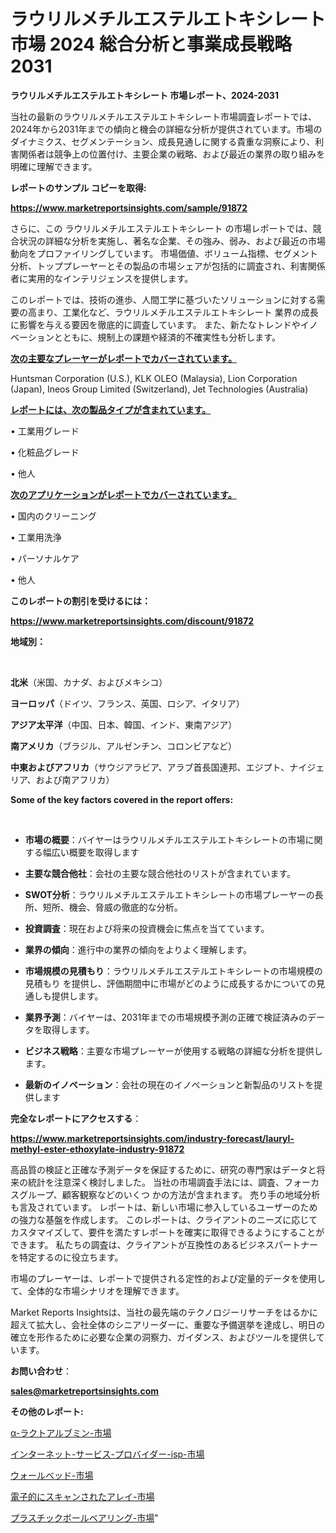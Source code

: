 # ラウリルメチルエステルエトキシレート 市場 2024 総合分析と事業成長戦略 2031

<strong>ラウリルメチルエステルエトキシレート 市場レポート、2024-2031</strong>

当社の最新のラウリルメチルエステルエトキシレート市場調査レポートでは、2024年から2031年までの傾向と機会の詳細な分析が提供されています。市場のダイナミクス、セグメンテーション、成長見通しに関する貴重な洞察により、利害関係者は競争上の位置付け、主要企業の戦略、および最近の業界の取り組みを明確に理解できます。



<strong>レポートのサンプル コピーを取得:</strong> <a href=https://www.marketreportsinsights.com/sample/91872>

<strong><u>https://www.marketreportsinsights.com/sample/91872</u></strong></a>

さらに、この ラウリルメチルエステルエトキシレート の市場レポートでは、競合状況の詳細な分析を実施し、著名な企業、その強み、弱み、および最近の市場動向をプロファイリングしています。 市場価値、ボリューム指標、セグメント分析、トッププレーヤーとその製品の市場シェアが包括的に調査され、利害関係者に実用的なインテリジェンスを提供します。

このレポートでは、技術の進歩、人間工学に基づいたソリューションに対する需要の高まり、工業化など、ラウリルメチルエステルエトキシレート 業界の成長に影響を与える要因を徹底的に調査しています。 また、新たなトレンドやイノベーションとともに、規制上の課題や経済的不確実性も分析します。



<strong><u>次の主要なプレーヤーがレポートでカバーされています。</u></strong>

Huntsman Corporation (U.S.), KLK OLEO (Malaysia), Lion Corporation (Japan), Ineos Group Limited (Switzerland), Jet Technologies (Australia)



<strong><u><b>レポートには、次の製品タイプが含まれています。</b></u></strong>

• 工業用グレード

• 化粧品グレード

• 他人



<strong><u><b>次のアプリケーションがレポートでカバーされています。</b></u></strong>

• 国内のクリーニング

• 工業用洗浄

• パーソナルケア

• 他人



<strong><b>このレポートの割引を受けるには：</b></strong>

<a href=https://www.marketreportsinsights.com/discount/91872>

<strong><u>https://www.marketreportsinsights.com/discount/91872</u></strong></a>



<strong>地域別：</strong>

<strong> </strong>



<strong>北米</strong>（米国、カナダ、およびメキシコ）



<strong>ヨーロッパ</strong>（ドイツ、フランス、英国、ロシア、イタリア）



<strong>アジア太平洋</strong>（中国、日本、韓国、インド、東南アジア）



<strong>南アメリカ</strong>（ブラジル、アルゼンチン、コロンビアなど）



<strong>中東およびアフリカ</strong>（サウジアラビア、アラブ首長国連邦、エジプト、ナイジェリア、および南アフリカ）



<strong>Some of the key factors covered in the report offers:</strong>

<strong> </strong>
<ul>
  <li>

<strong>市場の概要</strong>：バイヤーはラウリルメチルエステルエトキシレートの市場に関する幅広い概要を取得します</li>
  <li>

<strong>主要な競合他社</strong>：会社の主要な競合他社のリストが含まれています。</li>
  <li>

<strong>SWOT分析</strong>：ラウリルメチルエステルエトキシレートの市場プレーヤーの長所、短所、機会、脅威の徹底的な分析。</li>
  <li>

<strong>投資調査</strong>：現在および将来の投資機会に焦点を当てています。</li>
  <li>

<strong>業界の傾向</strong>：進行中の業界の傾向をよりよく理解します。</li>
  <li>

<strong>市場規模の見積もり</strong>：ラウリルメチルエステルエトキシレートの市場規模の見積もり を提供し、評価期間中に市場がどのように成長するかについての見通しも提供します。</li>
  <li>

<strong>業界予測</strong>：バイヤーは、2031年までの市場規模予測の正確で検証済みのデータを取得します。</li>
  <li>

<strong>ビジネス戦略</strong>：主要な市場プレーヤーが使用する戦略の詳細な分析を提供します。</li>
  <li>

<strong>最新のイノベーション</strong>：会社の現在のイノベーションと新製品のリストを提供します</li>
</ul>


<strong>完全なレポートにアクセスする</strong>：

<a href=https://www.marketreportsinsights.com/industry-forecast/lauryl-methyl-ester-ethoxylate-industry-91872>

<strong><u>https://www.marketreportsinsights.com/industry-forecast/lauryl-methyl-ester-ethoxylate-industry-91872</u></strong></a>

高品質の検証と正確な予測データを保証するために、研究の専門家はデータと将来の統計を注意深く検討しました。 当社の市場調査手法には、調査、フォーカスグループ、顧客観察などのいくつ かの方法が含まれます。 売り手の地域分析も言及されています。 レポートは、新しい市場に参入しているユーザーのための強力な基盤を作成します。 このレポートは、クライアントのニーズに応じてカスタマイズして、要件を満たすレポートを確実に取得できるようにすることができます。 私たちの調査は、クライアントが互換性のあるビジネスパートナーを特定するのに役立ちます。

市場のプレーヤーは、レポートで提供される定性的および定量的データを使用して、全体的な市場シナリオを理解できます。

Market Reports Insightsは、当社の最先端のテクノロジーリサーチをはるかに超えて拡大し、会社全体のシニアリーダーに、重要な予備選挙を達成し、明日の確立を形作るために必要な企業の洞察力、ガイダンス、およびツールを提供しています。



<strong><b>お問い合わせ</b></strong>：

<a href=mailto:sales@marketreportsinsights.com>

<strong><u>sales@marketreportsinsights.com</u></strong></a>



<strong>その他のレポート:</strong>

<a href=https://www.linkedin.com/pulse/α-ラクトアルブミン-市場-2023-swot-分析と成長率-2030-pr-news-hub-5eipf/>α-ラクトアルブミン-市場</a>

<a href=https://www.linkedin.com/pulse/インターネット-サービス-プロバイダー-isp-市場-2023-新興市場-将来の動向と市場需要-2030-pr-news-hub-n8gkf/>インターネット-サービス-プロバイダー-isp-市場</a>

<a href=https://www.linkedin.com/pulse/ウォールベッド-市場-2030-年までの需要に焦点を当てた-2023-lvivf/>ウォールベッド-市場</a>

<a href=https://www.linkedin.com/pulse/電子的にスキャンされたアレイ-市場-2023-年のダイナミクスとビジネストレンド-2030-pr-news-hub-zvwmf/>電子的にスキャンされたアレイ-市場</a>

<a href=https://www.linkedin.com/pulse/プラスチックボールベアリング-市場-2023-最新の-cagr-および成長分析-9tqnf/>プラスチックボールベアリング-市場</a>"
